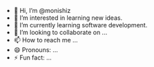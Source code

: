 - 👋 Hi, I’m @monishiz
- 👀 I’m interested in  learning new ideas.
- 🌱 I’m currently learning software development.
- 💞️ I’m looking to collaborate on ...
- 📫 How to reach me ...
- 😄 Pronouns: ...
- ⚡ Fun fact: ...

<!---
monishiz/monishiz is a ✨ special ✨ repository because its `README.md` (this file) appears on your GitHub profile.
You can click the Preview link to take a look at your changes.
--->
